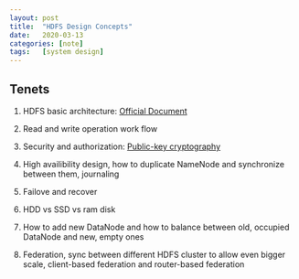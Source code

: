 ```yaml
---
layout: post
title:  "HDFS Design Concepts"
date:   2020-03-13
categories: [note]
tags:   [system design]
---
```


## Tenets

1. HDFS basic architecture: [Official Document](https://hadoop.apache.org/docs/current/hadoop-project-dist/hadoop-hdfs/HdfsDesign.html)

2. Read and write operation work flow

3. Security and authorization: [Public-key cryptography](https://en.wikipedia.org/wiki/Public-key_cryptography)

4. High availibility design, how to duplicate NameNode and synchronize between them, journaling

5. Failove and recover

6. HDD vs SSD vs ram disk

7. How to add new DataNode and how to balance between old, occupied DataNode and new, empty ones

8. Federation, sync between different HDFS cluster to allow even bigger scale, client-based federation and router-based federation
